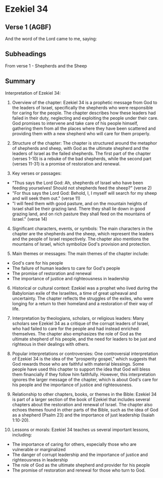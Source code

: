# Ezekiel 34

## Verse 1 (AGBF)

And the word of the Lord came to me, saying:

## Subheadings

From verse 1 - Shepherds and the Sheep

## Summary

Interpretation of Ezekiel 34:

1. Overview of the chapter:
Ezekiel 34 is a prophetic message from God to the leaders of Israel, specifically the shepherds who were responsible for caring for the people. The chapter describes how these leaders had failed in their duty, neglecting and exploiting the people under their care. God promises to intervene and take care of his people himself, gathering them from all the places where they have been scattered and providing them with a new shepherd who will care for them properly.

2. Structure of the chapter:
The chapter is structured around the metaphor of shepherds and sheep, with God as the ultimate shepherd and the leaders of Israel as the failed shepherds. The first part of the chapter (verses 1-10) is a rebuke of the bad shepherds, while the second part (verses 11-31) is a promise of restoration and renewal.

3. Key verses or passages:
- "Thus says the Lord God: Ah, shepherds of Israel who have been feeding yourselves! Should not shepherds feed the sheep?" (verse 2)
- "For thus says the Lord God: Behold, I, I myself will search for my sheep and will seek them out." (verse 11)
- "I will feed them with good pasture, and on the mountain heights of Israel shall be their grazing land. There they shall lie down in good grazing land, and on rich pasture they shall feed on the mountains of Israel." (verse 14)

4. Significant characters, events, or symbols:
The main characters in the chapter are the shepherds and the sheep, which represent the leaders and the people of Israel respectively. The chapter also mentions the mountains of Israel, which symbolize God's provision and protection.

5. Main themes or messages:
The main themes of the chapter include:
- God's care for his people
- The failure of human leaders to care for God's people
- The promise of restoration and renewal
- The importance of justice and righteousness in leadership

6. Historical or cultural context:
Ezekiel was a prophet who lived during the Babylonian exile of the Israelites, a time of great upheaval and uncertainty. The chapter reflects the struggles of the exiles, who were longing for a return to their homeland and a restoration of their way of life.

7. Interpretation by theologians, scholars, or religious leaders:
Many scholars see Ezekiel 34 as a critique of the corrupt leaders of Israel, who had failed to care for the people and had instead enriched themselves. The chapter also emphasizes the role of God as the ultimate shepherd of his people, and the need for leaders to be just and righteous in their dealings with others.

8. Popular interpretations or controversies:
One controversial interpretation of Ezekiel 34 is the idea of the "prosperity gospel," which suggests that God rewards those who are faithful with material blessings. Some people have used this chapter to support the idea that God will bless them financially if they follow him faithfully. However, this interpretation ignores the larger message of the chapter, which is about God's care for his people and the importance of justice and righteousness.

9. Relationship to other chapters, books, or themes in the Bible:
Ezekiel 34 is part of a larger section of the book of Ezekiel that includes several chapters about the restoration and renewal of Israel. The chapter also echoes themes found in other parts of the Bible, such as the idea of God as a shepherd (Psalm 23) and the importance of just leadership (Isaiah 1:10-20).

10. Lessons or morals:
Ezekiel 34 teaches us several important lessons, including:
- The importance of caring for others, especially those who are vulnerable or marginalized
- The danger of corrupt leadership and the importance of justice and righteousness in leadership
- The role of God as the ultimate shepherd and provider for his people
- The promise of restoration and renewal for those who turn to God.
